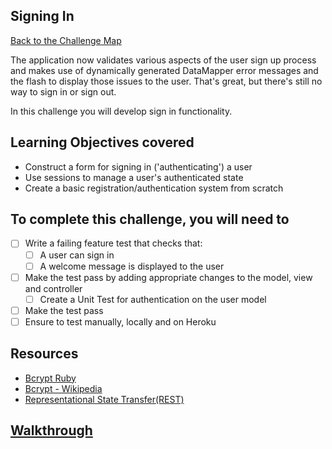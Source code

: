 ## Signing In

[Back to the Challenge Map](00_challenge_map.md)

The application now validates various aspects of the user sign up process and makes use of dynamically generated DataMapper error messages and the flash to display those issues to the user. That's great, but there's still no way to sign in or sign out.

In this challenge you will develop sign in functionality.

## Learning Objectives covered

* Construct a form for signing in ('authenticating') a user
* Use sessions to manage a user's authenticated state
* Create a basic registration/authentication system from scratch

## To complete this challenge, you will need to

- [ ] Write a failing feature test that checks that:
  - [ ] A user can sign in
  - [ ] A welcome message is displayed to the user
- [ ] Make the test pass by adding appropriate changes to the model, view and controller
  - [ ] Create a Unit Test for authentication on the user model
- [ ] Make the test pass
- [ ] Ensure to test manually, locally and on Heroku

## Resources

* [Bcrypt Ruby](https://github.com/codahale/bcrypt-ruby)
* [Bcrypt - Wikipedia](https://en.wikipedia.org/wiki/Bcrypt)
* [Representational State Transfer(REST)](https://en.wikipedia.org/wiki/Representational_state_transfer)


## [Walkthrough](walkthroughs/23.md)
